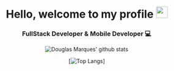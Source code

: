 <h1 align="center"> Hello, welcome to my profile <img src="https://media.giphy.com/media/hvRJCLFzcasrR4ia7z/giphy.gif" width="30px"></h1>

<h3 align="center">FullStack Developer & Mobile Developer 💻</h3>

<div align="center">

  ![Douglas Marques' github stats](https://github-readme-stats.vercel.app/api?username=Douglas-Marques&show_icons=true&theme=dracula)

  [![Top Langs](https://github-readme-stats.vercel.app/api/top-langs/?username=Douglas-Marques&theme=dracula)]
  
</div>
